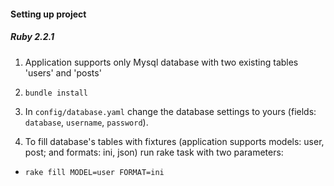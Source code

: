#### Setting up project
##### Ruby 2.2.1

1. Application supports only Mysql database with two existing tables 'users' and 'posts'

2. `bundle install`

3. In `config/database.yaml` change the database settings to yours (fields: `database`, `username`, `password`).

4. To fill database's tables with fixtures (application supports models: user, post; and formats: ini, json)
run rake task with two parameters:
  - `rake fill MODEL=user FORMAT=ini`
